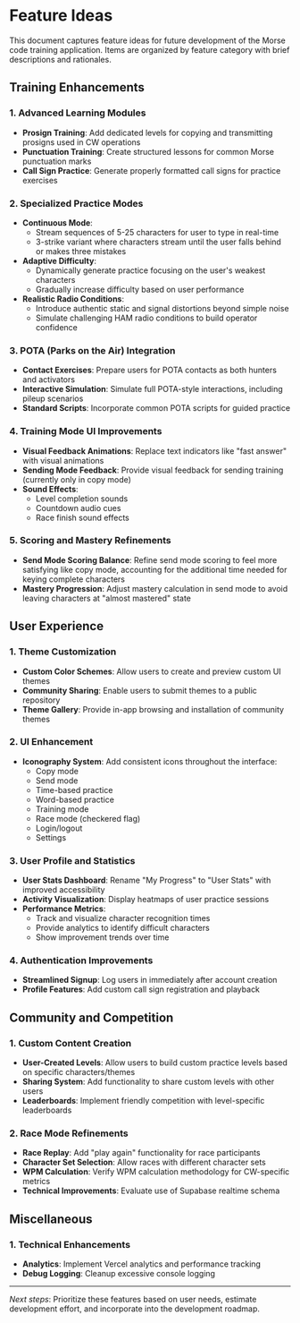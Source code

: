 # Feature Ideas

This document captures feature ideas for future development of the Morse code training application. Items are organized by feature category with brief descriptions and rationales.

## Training Enhancements

### 1. Advanced Learning Modules
- **Prosign Training**: Add dedicated levels for copying and transmitting prosigns used in CW operations
- **Punctuation Training**: Create structured lessons for common Morse punctuation marks
- **Call Sign Practice**: Generate properly formatted call signs for practice exercises

### 2. Specialized Practice Modes
- **Continuous Mode**: 
  - Stream sequences of 5-25 characters for user to type in real-time
  - 3-strike variant where characters stream until the user falls behind or makes three mistakes
- **Adaptive Difficulty**:
  - Dynamically generate practice focusing on the user's weakest characters
  - Gradually increase difficulty based on user performance
- **Realistic Radio Conditions**:
  - Introduce authentic static and signal distortions beyond simple noise
  - Simulate challenging HAM radio conditions to build operator confidence

### 3. POTA (Parks on the Air) Integration
- **Contact Exercises**: Prepare users for POTA contacts as both hunters and activators
- **Interactive Simulation**: Simulate full POTA-style interactions, including pileup scenarios
- **Standard Scripts**: Incorporate common POTA scripts for guided practice

### 4. Training Mode UI Improvements
- **Visual Feedback Animations**: Replace text indicators like "fast answer" with visual animations
- **Sending Mode Feedback**: Provide visual feedback for sending training (currently only in copy mode)
- **Sound Effects**:
  - Level completion sounds
  - Countdown audio cues
  - Race finish sound effects

### 5. Scoring and Mastery Refinements
- **Send Mode Scoring Balance**: Refine send mode scoring to feel more satisfying like copy mode, accounting for the additional time needed for keying complete characters
- **Mastery Progression**: Adjust mastery calculation in send mode to avoid leaving characters at "almost mastered" state

## User Experience

### 1. Theme Customization
- **Custom Color Schemes**: Allow users to create and preview custom UI themes
- **Community Sharing**: Enable users to submit themes to a public repository
- **Theme Gallery**: Provide in-app browsing and installation of community themes

### 2. UI Enhancement
- **Iconography System**: Add consistent icons throughout the interface:
  - Copy mode
  - Send mode
  - Time-based practice
  - Word-based practice
  - Training mode
  - Race mode (checkered flag)
  - Login/logout
  - Settings

### 3. User Profile and Statistics
- **User Stats Dashboard**: Rename "My Progress" to "User Stats" with improved accessibility
- **Activity Visualization**: Display heatmaps of user practice sessions
- **Performance Metrics**:
  - Track and visualize character recognition times
  - Provide analytics to identify difficult characters
  - Show improvement trends over time

### 4. Authentication Improvements
- **Streamlined Signup**: Log users in immediately after account creation
- **Profile Features**: Add custom call sign registration and playback

## Community and Competition

### 1. Custom Content Creation
- **User-Created Levels**: Allow users to build custom practice levels based on specific characters/themes
- **Sharing System**: Add functionality to share custom levels with other users
- **Leaderboards**: Implement friendly competition with level-specific leaderboards

### 2. Race Mode Refinements
- **Race Replay**: Add "play again" functionality for race participants
- **Character Set Selection**: Allow races with different character sets
- **WPM Calculation**: Verify WPM calculation methodology for CW-specific metrics
- **Technical Improvements**: Evaluate use of Supabase realtime schema

## Miscellaneous

### 1. Technical Enhancements
- **Analytics**: Implement Vercel analytics and performance tracking
- **Debug Logging**: Cleanup excessive console logging

---

_Next steps_: Prioritize these features based on user needs, estimate development effort, and incorporate into the development roadmap.
